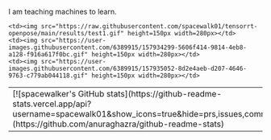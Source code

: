 I am teaching machines to learn.



 
<table style="margin-left:auto; margin-right:auto; ">
  <tr>
    <td>
        [![spacewalker's GitHub stats](https://github-readme-stats.vercel.app/api?username=spacewalk01&show_icons=true&hide=prs,issues,commits)](https://github.com/anuraghazra/github-readme-stats)
    </td>

    <td><img src="https://raw.githubusercontent.com/spacewalk01/tensorrt-openpose/main/results/test1.gif" height=150px width=280px></td>
    <td><img src="https://user-images.githubusercontent.com/6389915/157934299-5606f414-9814-4eb8-a128-f916a617f0bc.gif" height=150px width=280px></td>
    <td><img src="https://user-images.githubusercontent.com/6389915/157935052-8d2e4aeb-d207-4646-9763-c779ab044118.gif" height=150px width=280px></td>

  </tr>
  <tr>
  </tr>
</table>

